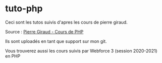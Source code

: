# tuto-php


Ceci sont les tutos suivis d'apres les cours de pierre giraud.

Source : [Pierre Giraud - Cours de PHP](https://www.pierre-giraud.com/php-mysql-apprendre-coder-cours/)

Ils sont uploadés en tant que support sur mon git.

Vous trouverez aussi les cours suivis par Webforce 3 (session 2020-2021) en PHP
